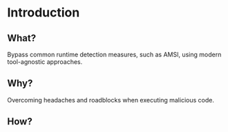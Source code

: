 # Introduction

## What?

Bypass common runtime detection measures, such as AMSI, using modern tool-agnostic approaches.

## Why?

Overcoming headaches and roadblocks when executing malicious code.

## How?

